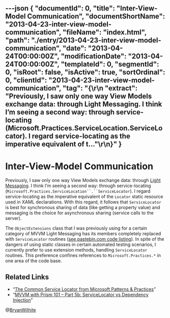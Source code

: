 ---json
{
  "documentId": 0,
  "title": "Inter-View-Model Communication",
  "documentShortName": "2013-04-23-inter-view-model-communication",
  "fileName": "index.html",
  "path": "./entry/2013-04-23-inter-view-model-communication",
  "date": "2013-04-24T00:00:00Z",
  "modificationDate": "2013-04-24T00:00:00Z",
  "templateId": 0,
  "segmentId": 0,
  "isRoot": false,
  "isActive": true,
  "sortOrdinal": 0,
  "clientId": "2013-04-23-inter-view-model-communication",
  "tag": "{\r\n  \"extract\": \"Previously, I saw only one way View Models exchange data: through Light Messaging. I think I’m seeing a second way: through service-locating (Microsoft.Practices.ServiceLocation.ServiceLocator). I regard service-locating as the imperative equivalent of t...\"\r\n}"
}
---

# Inter-View-Model Communication

Previously, I saw only one way View Models exchange data: through [Light Messaging](http://tonychampion.net/blog/index.php/2010/07/messaging-in-silverlight-with-mvvm-light/). I think I’m seeing a second way: through service-locating (`Microsoft.Practices.ServiceLocation``.``ServiceLocator`). I regard service-locating as the imperative equivalent of the `Locator` static resource used in XAML declarations. With this regard, it follows that `ServiceLocator` is best for synchronous sharing of data (like getting a property value) and messaging is the choice for asynchronous sharing (service calls to the server).

The `ObjectExtensions` class that I was previously using for a certain category of MVVM Light Messaging has its members completely replaced with `ServiceLocator` routines ([see pastebin.com code listing](http://pastebin.com/adWHcVZr)). In spite of the dangers of using static classes in certain automated testing scenarios, I currently prefer to use extension methods, handling `ServiceLocator` routines. This preference confines references to `Microsoft.Practices.*` in one area of the code base.

## Related Links

* “[The Common Service Locator from Microsoft Patterns & Practices](http://www.fatagnus.com/the-common-service-locator-from-microsoft-patterns-practices/)”
* “[MVVM with Prism 101 – Part 5b: ServiceLocator vs Dependency Injection](http://www.developmentalmadness.com/archive/2009/11/02/mvvm-with-prism-101-ndash-part-5b-servicelocator-vs-depdency.aspx)”

@[BryanWilhite](https://twitter.com/BryanWilhite)
